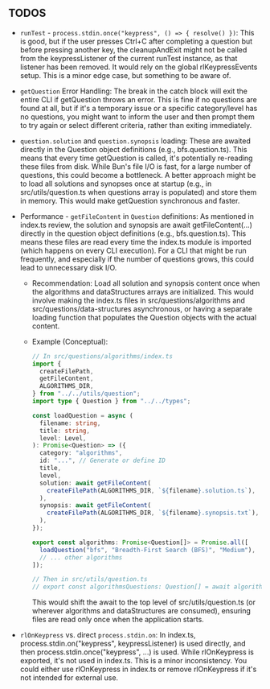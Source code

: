 ## TODOS

- `runTest` - `process.stdin.once("keypress", () => { resolve() })`: This is good, but if the user presses Ctrl+C after completing a question but
  before pressing another key, the cleanupAndExit might not be called from the keypressListener of the current runTest instance, as that listener
  has been removed. It would rely on the global rlKeypressEvents setup. This is a minor edge case, but something to be aware of.

- `getQuestion` Error Handling: The break in the catch block will exit the entire CLI if getQuestion throws an error. This is fine if no questions
  are found at all, but if it's a temporary issue or a specific category/level has no questions, you might want to inform the user and then prompt
  them to try again or select different criteria, rather than exiting immediately.

- `question.solution` and `question.synopsis` loading: These are awaited directly in the Question object definitions (e.g., bfs.question.ts). This
  means that every time getQuestion is called, it's potentially re-reading these files from disk. While Bun's file I/O is fast, for a large number
  of questions, this could become a bottleneck. A better approach might be to load all solutions and synopses once at startup (e.g., in
  src/utils/question.ts when questions array is populated) and store them in memory. This would make getQuestion synchronous and faster.

- Performance - `getFileContent` in `Question` definitions: As mentioned in index.ts review, the solution and synopsis are await
  getFileContent(...) directly in the question object definitions (e.g., bfs.question.ts). This means these files are read every time the index.ts
  module is imported (which happens on every CLI execution). For a CLI that might be run frequently, and especially if the number of questions
  grows, this could lead to unnecessary disk I/O.
  - Recommendation: Load all solution and synopsis content once when the algorithms and dataStructures arrays are initialized. This would involve
    making the index.ts files in src/questions/algorithms and src/questions/data-structures asynchronous, or having a separate loading function
    that populates the Question objects with the actual content.
  - Example (Conceptual):

    ```typescript
    // In src/questions/algorithms/index.ts
    import {
      createFilePath,
      getFileContent,
      ALGORITHMS_DIR,
    } from "../../utils/question";
    import type { Question } from "../../types";

    const loadQuestion = async (
      filename: string,
      title: string,
      level: Level,
    ): Promise<Question> => ({
      category: "algorithms",
      id: "...", // Generate or define ID
      title,
      level,
      solution: await getFileContent(
        createFilePath(ALGORITHMS_DIR, `${filename}.solution.ts`),
      ),
      synopsis: await getFileContent(
        createFilePath(ALGORITHMS_DIR, `${filename}.synopsis.txt`),
      ),
    });

    export const algorithms: Promise<Question[]> = Promise.all([
      loadQuestion("bfs", "Breadth-First Search (BFS)", "Medium"),
      // ... other algorithms
    ]);

    // Then in src/utils/question.ts
    // export const algorithmsQuestions: Question[] = await algorithms;
    ```

    This would shift the await to the top level of src/utils/question.ts (or wherever algorithms and dataStructures are consumed), ensuring
    files are read only once when the application starts.

- `rlOnKeypress` vs. direct `process.stdin.on`: In index.ts, process.stdin.on("keypress", keypressListener) is used directly, and then
  process.stdin.once("keypress", ...) is used. While rlOnKeypress is exported, it's not used in index.ts. This is a minor inconsistency. You could
  either use rlOnKeypress in index.ts or remove rlOnKeypress if it's not intended for external use.
